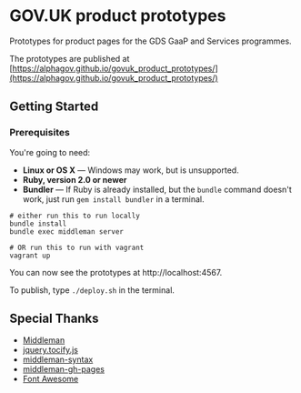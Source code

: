# GOV.UK product prototypes

Prototypes for product pages for the GDS GaaP and Services programmes.

The prototypes are published at [https://alphagov.github.io/govuk_product_prototypes/](https://alphagov.github.io/govuk_product_prototypes/)


Getting Started
------------------------------

### Prerequisites

You're going to need:

 - **Linux or OS X** — Windows may work, but is unsupported.
 - **Ruby, version 2.0 or newer**
 - **Bundler** — If Ruby is already installed, but the `bundle` command doesn't work, just run `gem install bundler` in a terminal.

```shell
# either run this to run locally
bundle install
bundle exec middleman server

# OR run this to run with vagrant
vagrant up
```

You can now see the prototypes at http://localhost:4567.

To publish, type `./deploy.sh` in the terminal.

Special Thanks
--------------------
- [Middleman](https://github.com/middleman/middleman)
- [jquery.tocify.js](https://github.com/gfranko/jquery.tocify.js)
- [middleman-syntax](https://github.com/middleman/middleman-syntax)
- [middleman-gh-pages](https://github.com/edgecase/middleman-gh-pages)
- [Font Awesome](http://fortawesome.github.io/Font-Awesome/)
